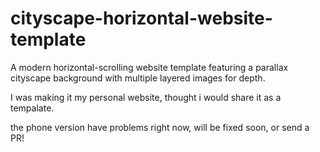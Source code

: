 # cityscape-horizontal-website-template
A modern horizontal-scrolling website template featuring a parallax cityscape background with multiple layered images for depth.

I was making it my personal website, thought i would share it as a tempalate.


the phone version have problems right now, will be fixed soon, or send a PR!
